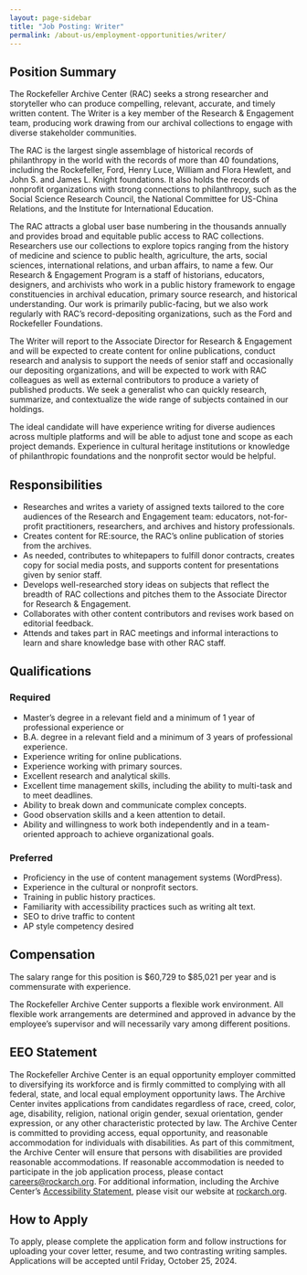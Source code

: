 ```yaml
---
layout: page-sidebar
title: "Job Posting: Writer"
permalink: /about-us/employment-opportunities/writer/
---
```


## Position Summary
The Rockefeller Archive Center (RAC) seeks a strong researcher and storyteller who can produce compelling, relevant, accurate, and timely written content. The Writer is a key member of the Research & Engagement team, producing work drawing from our archival collections to engage with diverse stakeholder communities.

The RAC is the largest single assemblage of historical records of philanthropy in the world with the records of more than 40 foundations, including the Rockefeller, Ford, Henry Luce, William and Flora Hewlett, and John S. and James L. Knight foundations. It also holds the records of nonprofit organizations with strong connections to philanthropy, such as the Social Science Research Council, the National Committee for US-China Relations, and the Institute for International Education. 

The RAC attracts a global user base numbering in the thousands annually and provides broad and equitable public access to RAC collections. Researchers use our collections to explore topics ranging from the history of medicine and science to public health, agriculture, the arts, social sciences, international relations, and urban affairs, to name a few. Our Research & Engagement Program is a staff of historians, educators, designers, and archivists who work in a public history framework to engage constituencies in archival education, primary source research, and historical understanding. Our work is primarily public-facing, but we also work regularly with RAC’s record-depositing organizations, such as the Ford and Rockefeller Foundations.

The Writer will report to the Associate Director for Research & Engagement and will be expected to create content for online publications, conduct research and analysis to support the needs of senior staff and occasionally our depositing organizations, and will be expected to work with RAC colleagues as well as external contributors to produce a variety of published products. We seek a generalist who can quickly research, summarize, and contextualize the wide range of subjects contained in our holdings.

The ideal candidate will have experience writing for diverse audiences across multiple platforms and will be able to adjust tone and scope as each project demands. Experience in cultural heritage institutions or knowledge of philanthropic foundations and the nonprofit sector would be helpful.

## Responsibilities
- Researches and writes a variety of assigned texts tailored to the core audiences of the Research and Engagement team: educators, not-for-profit practitioners, researchers, and archives and history professionals.
- Creates content for RE:source, the RAC’s online publication of stories from the archives. 
- As needed, contributes to whitepapers to fulfill donor contracts, creates copy for social media posts, and supports content for presentations given by senior staff.
- Develops well-researched story ideas on subjects that reflect the breadth of RAC collections and pitches them to the Associate Director for Research & Engagement.
- Collaborates with other content contributors and revises work based on editorial feedback.
- Attends and takes part in RAC meetings and informal interactions to learn and share knowledge base with other RAC staff.

## Qualifications
### Required
- Master’s degree in a relevant field and a minimum of 1 year of professional experience or 
- B.A. degree in a relevant field and a minimum of 3 years of professional experience.
- Experience writing for online publications. 
- Experience working with primary sources.
- Excellent research and analytical skills.
- Excellent time management skills, including the ability to multi-task and to meet deadlines.
- Ability to break down and communicate complex concepts.  
- Good observation skills and a keen attention to detail.
- Ability and willingness to work both independently and in a team-oriented approach to achieve organizational goals.

### Preferred
- Proficiency in the use of content management systems (WordPress).
- Experience in the cultural or nonprofit sectors.
- Training in public history practices.
- Familiarity with accessibility practices such as writing alt text.
- SEO to drive traffic to content
- AP style competency desired

## Compensation
The salary range for this position is $60,729 to $85,021 per year and is commensurate with experience.

The Rockefeller Archive Center supports a flexible work environment. All flexible work arrangements are determined and approved in advance by the employee’s supervisor and will necessarily vary among different positions.

## EEO Statement
The Rockefeller Archive Center is an equal opportunity employer committed to diversifying its workforce and is firmly committed to complying with all federal, state, and local equal employment opportunity laws. The Archive Center invites applications from candidates regardless of race, creed, color, age, disability, religion, national origin gender, sexual orientation, gender expression, or any other characteristic protected by law. The Archive Center is committed to providing access, equal opportunity, and reasonable accommodation for individuals with disabilities. As part of this commitment, the Archive Center will ensure that persons with disabilities are provided reasonable accommodations. If reasonable accommodation is needed to participate in the job application process, please contact [careers@rockarch.org](mailto:careers@rockarch.org). For additional information, including the Archive Center’s [Accessibility Statement](https://rockarch.org/about-us/accessibility/), please visit our website at [rockarch.org](https://rockarch.org). 

## How to Apply
To apply, please complete the application form and follow instructions for uploading your cover letter, resume, and two contrasting writing samples. Applications will be accepted until Friday, October 25, 2024.